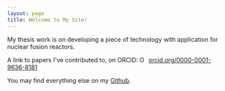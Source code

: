 ```yaml
---
layout: page
title: Welcome to My Site!
---
```


My thesis work is on developing a piece of technology with application for nuclear fusion reactors.

A link to papers I've contributed to, on ORCID:
<a href="https://orcid.org/0000-0001-9636-8181" target="orcid.widget" rel="noopener noreferrer" style="vertical-align:top;"><img src="https://orcid.org/sites/default/files/images/orcid_16x16.png" style="width:1em;margin-right:.5em;" alt="ORCID iD icon">orcid.org/0000-0001-9636-8181</a>

You may find everything else on my <a href="http://github.com/cfe316" target="_blank">Github</a>.

